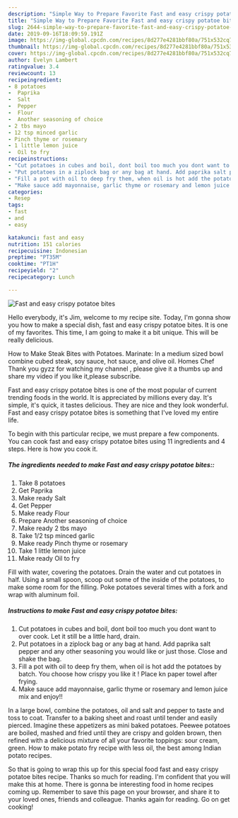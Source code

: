 ```yaml
---
description: "Simple Way to Prepare Favorite Fast and easy crispy potatoe bites"
title: "Simple Way to Prepare Favorite Fast and easy crispy potatoe bites"
slug: 2644-simple-way-to-prepare-favorite-fast-and-easy-crispy-potatoe-bites
date: 2019-09-16T18:09:59.191Z
image: https://img-global.cpcdn.com/recipes/8d277e4281bbf80a/751x532cq70/fast-and-easy-crispy-potatoe-bites-recipe-main-photo.jpg
thumbnail: https://img-global.cpcdn.com/recipes/8d277e4281bbf80a/751x532cq70/fast-and-easy-crispy-potatoe-bites-recipe-main-photo.jpg
cover: https://img-global.cpcdn.com/recipes/8d277e4281bbf80a/751x532cq70/fast-and-easy-crispy-potatoe-bites-recipe-main-photo.jpg
author: Evelyn Lambert
ratingvalue: 3.4
reviewcount: 13
recipeingredient:
- 8 potatoes
-  Paprika
-  Salt
-  Pepper
-  Flour
-  Another seasoning of choice
- 2 tbs mayo
- 12 tsp minced garlic
- Pinch thyme or rosemary
- 1 little lemon juice
-  Oil to fry
recipeinstructions:
- "Cut potatoes in cubes and boil, dont boil too much you dont want to over cook. Let it still be a little hard, drain."
- "Put potatoes in a ziplock bag or any bag at hand. Add paprika salt pepper and any other seasoning you would like or just those. Close and shake the bag."
- "Fill a pot with oil to deep fry them, when oil is hot add the potatoes by batch. You choose how crispy you like it ! Place kn paper towel after frying."
- "Make sauce add mayonnaise, garlic thyme or rosemary and lemon juice mix and enjoy!!"
categories:
- Resep
tags:
- fast
- and
- easy

katakunci: fast and easy
nutrition: 151 calories
recipecuisine: Indonesian
preptime: "PT35M"
cooktime: "PT1H"
recipeyield: "2"
recipecategory: Lunch

---
```



![Fast and easy crispy potatoe bites](https://img-global.cpcdn.com/recipes/8d277e4281bbf80a/751x532cq70/fast-and-easy-crispy-potatoe-bites-recipe-main-photo.jpg)

Hello everybody, it's Jim, welcome to my recipe site. Today, I'm gonna show you how to make a special dish, fast and easy crispy potatoe bites. It is one of my favorites. This time, I am going to make it a bit unique. This will be really delicious.

How to Make Steak Bites with Potatoes. Marinate: In a medium sized bowl combine cubed steak, soy sauce, hot sauce, and olive oil. Homes Chef Thank you gyzz for watching my channel , please give it a thumbs up and share my video if you like it,please subscribe.

Fast and easy crispy potatoe bites is one of the most popular of current trending foods in the world. It is appreciated by millions every day. It's simple, it's quick, it tastes delicious. They are nice and they look wonderful. Fast and easy crispy potatoe bites is something that I've loved my entire life.


To begin with this particular recipe, we must prepare a few components. You can cook fast and easy crispy potatoe bites using 11 ingredients and 4 steps. Here is how you cook it.

##### The ingredients needed to make Fast and easy crispy potatoe bites::

1. Take 8 potatoes
1. Get  Paprika
1. Make ready  Salt
1. Get  Pepper
1. Make ready  Flour
1. Prepare  Another seasoning of choice
1. Make ready 2 tbs mayo
1. Take 1/2 tsp minced garlic
1. Make ready Pinch thyme or rosemary
1. Take 1 little lemon juice
1. Make ready  Oil to fry


Fill with water, covering the potatoes. Drain the water and cut potatoes in half. Using a small spoon, scoop out some of the inside of the potatoes, to make some room for the filling. Poke potatoes several times with a fork and wrap with aluminum foil. 

##### Instructions to make Fast and easy crispy potatoe bites:

1. Cut potatoes in cubes and boil, dont boil too much you dont want to over cook. Let it still be a little hard, drain.
1. Put potatoes in a ziplock bag or any bag at hand. Add paprika salt pepper and any other seasoning you would like or just those. Close and shake the bag.
1. Fill a pot with oil to deep fry them, when oil is hot add the potatoes by batch. You choose how crispy you like it ! Place kn paper towel after frying.
1. Make sauce add mayonnaise, garlic thyme or rosemary and lemon juice mix and enjoy!!


In a large bowl, combine the potatoes, oil and salt and pepper to taste and toss to coat. Transfer to a baking sheet and roast until tender and easily pierced. Imagine these appetizers as mini baked potatoes. Peewee potatoes are boiled, mashed and fried until they are crispy and golden brown, then refined with a delicious mixture of all your favorite toppings: sour cream, green. How to make potato fry recipe with less oil, the best among Indian potato recipes. 

So that is going to wrap this up for this special food fast and easy crispy potatoe bites recipe. Thanks so much for reading. I'm confident that you will make this at home. There is gonna be interesting food in home recipes coming up. Remember to save this page on your browser, and share it to your loved ones, friends and colleague. Thanks again for reading. Go on get cooking!
